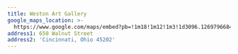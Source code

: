 ```yaml
---
title: Weston Art Gallery
google_maps_location: >-
  https://www.google.com/maps/embed?pb=!1m18!1m12!1m3!1d3096.1269796684546!2d-84.51395868430372!3d39.10357914236874!2m3!1f0!2f0!3f0!3m2!1i1024!2i768!4f13.1!3m3!1m2!1s0x8841b159ffdf0b21%3A0x1b85ab8240d3bfcc!2sAlice%20F.%20and%20Harris%20K.%20Weston%20Art%20Gallery!5e0!3m2!1sen!2sus!4v1566939942898!5m2!1sen!2sus
address1: 650 Walnut Street
address2: 'Cincinnati, Ohio 45202'
---
```


